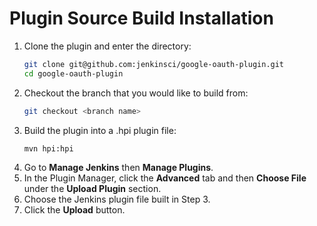 # Plugin Source Build Installation

1. Clone the plugin and enter the directory:
    ```bash
    git clone git@github.com:jenkinsci/google-oauth-plugin.git
    cd google-oauth-plugin
    ```
1. Checkout the branch that you would like to build from:
    ```bash      
    git checkout <branch name>
    ```
1. Build the plugin into a .hpi plugin file:
    ```bash
    mvn hpi:hpi
    ```
1. Go to **Manage Jenkins** then **Manage Plugins**.
1. In the Plugin Manager, click the **Advanced** tab and then **Choose File** under the **Upload Plugin** section.
1. Choose the Jenkins plugin file built in Step 3.
1. Click the **Upload** button.
